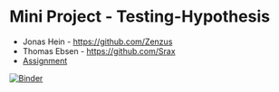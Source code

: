# Mini Project - Testing-Hypothesis
- Jonas Hein - https://github.com/Zenzus
- Thomas Ebsen - https://github.com/Srax 
- [Assignment](files/Assignment.pdf)

[![Binder](https://mybinder.org/badge_logo.svg)](https://notebooks.gesis.org/binder/jupyter/user/soft2021-data-s-ting-hypothesis-zvdg4t33/notebooks/Program.ipynb)

